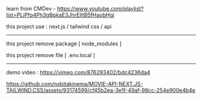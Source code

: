 learn from CMDev - https://www.youtube.com/playlist?list=PLjPfp4Ph3gBpkaE3JhrEIltB5fHaobHgj

this project use : next.js / tailwind css / api

---

this project remove package [ node_modules ] 

this project remove file [ .env.local ]

---

demo video : https://vimeo.com/876293402/bdc4236da4

https://github.com/nxbitakinema/MOVIE-API-NEXT.JS-TAILWIND.CSS/assets/93174599/cf45b2ea-3e1f-49af-98cc-254e900e4b4e

